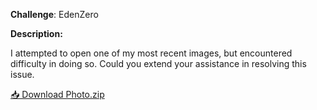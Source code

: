 
**Challenge**: EdenZero


**Description:**

I attempted to open one of my most recent images, but encountered difficulty in doing so. Could you extend your assistance in resolving this issue.


[📥 Download Photo.zip](https://raw.githubusercontent.com/washingtonadiado/Zero-CTF-files/main/Photo.zip)


